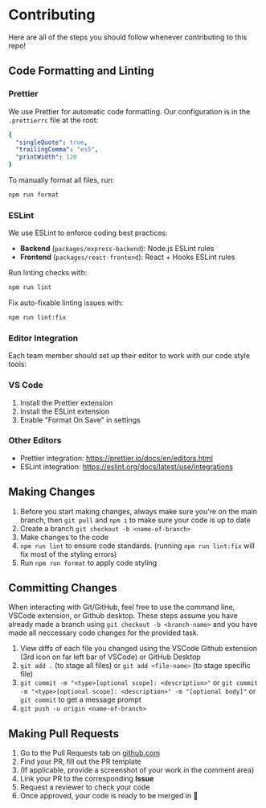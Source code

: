 # Contributing

Here are all of the steps you should follow whenever contributing to this repo!

## Code Formatting and Linting

### Prettier

We use Prettier for automatic code formatting. Our configuration is in the `.prettierrc` file at the root:

```yaml
{
  "singleQuote": true,
  "trailingComma": "es5",
  "printWidth": 120
}
```

To manually format all files, run:

```bash
npm run format
```

### ESLint

We use ESLint to enforce coding best practices:

- **Backend** (`packages/express-backend`): Node.js ESLint rules
- **Frontend** (`packages/react-frontend`): React + Hooks ESLint rules

Run linting checks with:

```bash
npm run lint
```

Fix auto-fixable linting issues with:

```bash
npm run lint:fix
```

### Editor Integration

Each team member should set up their editor to work with our code style tools:

### VS Code

1. Install the Prettier extension
2. Install the ESLint extension
3. Enable "Format On Save" in settings

### Other Editors

- Prettier integration: https://prettier.io/docs/en/editors.html
- ESLint integration: https://eslint.org/docs/latest/use/integrations

## Making Changes

1. Before you start making changes, always make sure you're on the main branch, then `git pull` and `npm i` to make sure your code is up to date
2. Create a branch `git checkout -b <name-of-branch>`
3. Make changes to the code
4. `npm run lint` to ensure code standards. (running `npm run lint:fix` will fix most of the styling errors)
5. Run `npm run format` to apply code styling

## Committing Changes

When interacting with Git/GitHub, feel free to use the command line, VSCode extension, or Github desktop. These steps assume you have already made a branch using `git checkout -b <branch-name>` and you have made all neccessary code changes for the provided task.

1. View diffs of each file you changed using the VSCode Github extension (3rd icon on far left bar of VSCode) or GitHub Desktop
2. `git add .` (to stage all files) or `git add <file-name>` (to stage specific file)
3. `git commit -m "<type>[optional scope]: <description>"` or
   `git commit -m "<type>[optional scope]: <description>" -m "[optional body]"` or
   `git commit` to get a message prompt
4. `git push -u origin <name-of-branch>`

## Making Pull Requests

1. Go to the Pull Requests tab on [github.com](https://github.com/)
2. Find your PR, fill out the PR template
3. (If applicable, provide a screenshot of your work in the comment area)
4. Link your PR to the corresponding **Issue**
5. Request a reviewer to check your code
6. Once approved, your code is ready to be merged in 🎉
